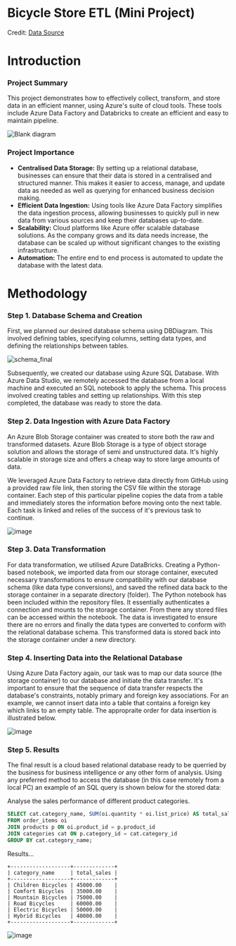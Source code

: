 # Bicycle Store ETL (Mini Project)

Credit:
[Data Source](https://www.kaggle.com/datasets/dillonmyrick/bike-store-sample-database?select=brands.csv)

# Introduction

### Project Summary

This project demonstrates how to effectively collect, transform, and store data in an efficient manner, using Azure's suite of cloud tools. These tools include Azure Data Factory and Databricks to create an efficient and easy to maintain pipeline.

![Blank diagram](https://github.com/chrisxj33/Bike-Store-Data-Analytics/assets/53899548/5e165ff6-d06a-4a76-935b-82eb50f2b642)

### Project Importance
- **Centralised Data Storage:** By setting up a relational database, businesses can ensure that their data is stored in a centralised and structured manner. This makes it easier to access, manage, and update data as needed as well as querying for enhanced business decision making.
- **Efficient Data Ingestion:** Using tools like Azure Data Factory simplifies the data ingestion process, allowing businesses to quickly pull in new data from various sources and keep their databases up-to-date.
- **Scalability:** Cloud platforms like Azure offer scalable database solutions. As the company grows and its data needs increase, the database can be scaled up without significant changes to the existing infrastructure.
- **Automation:** The entire end to end process is automated to update the database with the latest data.

# Methodology

### Step 1. Database Schema and Creation

First, we planned our desired database schema using DBDiagram. This involved defining tables, specifying columns, setting data types, and defining the relationships between tables.

![schema_final](https://github.com/chrisxj33/Bike-Store-Data-Analytics/assets/53899548/8bb6029d-fb63-4881-8558-db0f0ca59f00)

Subsequently, we created our database using Azure SQL Database. With Azure Data Studio, we remotely accessed the database from a local machine and executed an SQL notebook to apply the schema. This process involved creating tables and setting up relationships. With this step completed, the database was ready to store the data.

### Step 2. Data Ingestion with Azure Data Factory

An Azure Blob Storage container was created to store both the raw and transformed datasets. Azure Blob Storage is a type of object storage solution and allows the storage of semi and unstructured data. It's highly scalable in storage size and offers a cheap way to store large amounts of data. 

We leveraged Azure Data Factory to retrieve data directly from GitHub using a provided raw file link, then storing the CSV file within the storage container. Each step of this particular pipeline copies the data from a table and immediately stores the information before moving onto the next table. Each task is linked and relies of the success of it's previous task to continue.

![image](https://github.com/chrisxj33/Bike-Store-Data-Analytics/assets/53899548/703b19a4-78a9-448a-9916-4ea4dfbecb8d)

### Step 3. Data Transformation

For data transformation, we utilised Azure DataBricks. Creating a Python-based notebook, we imported data from our storage container, executed necessary transformations to ensure compatibility with our database schema (like data type conversions), and saved the refined data back to the storage container in a separate directory (folder). The Python notebook has been included within the repository files. It essentially authenticates a connection and mounts to the storage container. From there any stored files can be accessed within the notebook. The data is investigated to ensure there are no errors and finally the data types are converted to conform with the relational database schema. This transformed data is stored back into the storage container under a new directory.

### Step 4. Inserting Data into the Relational Database

Using Azure Data Factory again, our task was to map our data source (the storage container) to our database and initiate the data transfer. It's important to ensure that the sequence of data transfer respects the database's constraints, notably primary and foreign key associations. For an example, we cannot insert data into a table that contains a foreign key which links to an empty table. The appropraite order for data insertion is illustrated below.

![image](https://github.com/chrisxj33/Bike-Store-Data-Analytics/assets/53899548/28fc04ca-f764-4a90-845a-d51c981bb13f)

### Step 5. Results

The final result is a cloud based relational database ready to be querried by the business for business intelligence or any other form of analysis. Using any preferred method to access the database (in this case remotely from a local PC) an example of an SQL query is shown below for the stored data:

Analyse the sales performance of different product categories.

```SQL
SELECT cat.category_name, SUM(oi.quantity * oi.list_price) AS total_sales
FROM order_items oi
JOIN products p ON oi.product_id = p.product_id
JOIN categories cat ON p.category_id = cat.category_id
GROUP BY cat.category_name;
```
Results...

```
+-------------------+-------------+
| category_name     | total_sales |
+-------------------+-------------+
| Children Bicycles | 45000.00    |
| Comfort Bicycles  | 35000.00    |
| Mountain Bicycles | 75000.00    |
| Road Bicycles     | 60000.00    |
| Electric Bicycles | 50000.00    |
| Hybrid Bicycles   | 40000.00    |
+-------------------+-------------+
```

![image](https://github.com/chrisxj33/Bike-Store-ETL/assets/53899548/dd6baa1d-f2e4-49ee-93ea-24a06b7bfef8)

